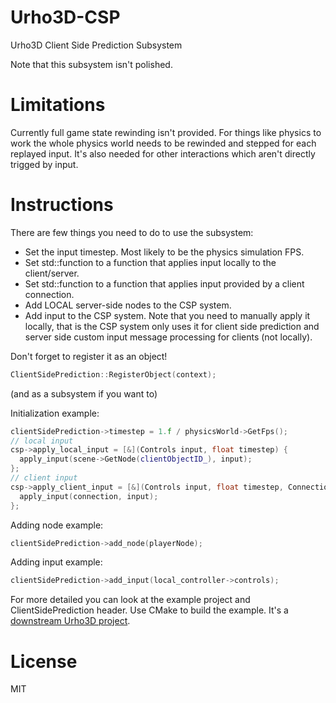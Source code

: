 # Urho3D-CSP
Urho3D Client Side Prediction Subsystem

Note that this subsystem isn't polished.

# Limitations
Currently full game state rewinding isn't provided.
For things like physics to work the whole physics world needs to be rewinded and stepped for each replayed input.
It's also needed for other interactions which aren't directly trigged by input.

# Instructions
There are few things you need to do to use the subsystem:
- Set the input timestep. Most likely to be the physics simulation FPS.
- Set std::function to a function that applies input locally to the client/server.
- Set std::function to a function that applies input provided by a client connection.
- Add LOCAL server-side nodes to the CSP system.
- Add input to the CSP system. Note that you need to manually apply it locally, that is the CSP system only uses it for client side prediction and server side custom input message processing for clients (not locally).

Don't forget to register it as an object!
```c++
ClientSidePrediction::RegisterObject(context);
```
(and as a subsystem if you want to)

Initialization example:
```c++
clientSidePrediction->timestep = 1.f / physicsWorld->GetFps();
// local input
csp->apply_local_input = [&](Controls input, float timestep) {
  apply_input(scene->GetNode(clientObjectID_), input);
};
// client input
csp->apply_client_input = [&](Controls input, float timestep, Connection* connection) {
  apply_input(connection, input);
};
```

Adding node example:
```c++
clientSidePrediction->add_node(playerNode);
```

Adding input example:
```c++
clientSidePrediction->add_input(local_controller->controls);
```

For more detailed you can look at the example project and ClientSidePrediction header.
Use CMake to build the example. It's a [downstream Urho3D project](https://urho3d.github.io/documentation/HEAD/_using_library.html).

# License
MIT
